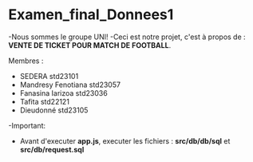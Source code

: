 # Examen_final_Donnees1
-Nous sommes le groupe UNI!
-Ceci est notre projet, c'est à propos de : **VENTE DE TICKET POUR MATCH DE FOOTBALL**.

Membres :
- SEDERA std23101
- Mandresy Fenotiana std23057
- Fanasina Iarizoa std23036
- Tafita std22121
- Dieudonné std23105

-Important:
- Avant d'executer **app.js**, executer les fichiers : **src/db/db/sql** et **src/db/request.sql**

